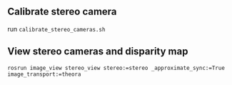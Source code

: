 ## Calibrate stereo camera

run `calibrate_stereo_cameras.sh`

## View stereo cameras and disparity map

```
rosrun image_view stereo_view stereo:=stereo _approximate_sync:=True image_transport:=theora
```

